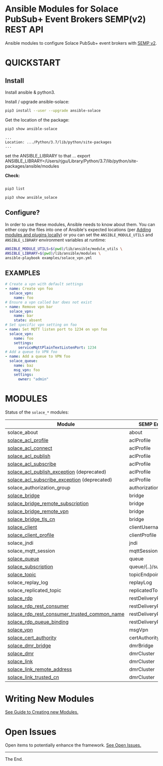 # Ansible Modules for Solace PubSub+ Event Brokers SEMP(v2) REST API

Ansible modules to configure Solace PubSub+ event brokers with [SEMP v2](https://docs.solace.com/SEMP/Using-SEMP.htm).

# QUICKSTART

## Install

Install ansible & python3.

Install / upgrade ansible-solace:
````bash
pip3 install --user --upgrade ansible-solace
````
Get the location of the package:
````bash
pip3 show ansible-solace

...
Location: .../Python/3.7/lib/python/site-packages
...

````


set the ANSIBLE_LIBRARY to that ...
export ANSIBLE_LIBRARY=/Users/rjgu/Library/Python/3.7/lib/python/site-packages/ansible/modules


**Check:**
````bash

pip3 list

pip3 show ansible_solace

````

## Configure?

In order to use these modules, Ansible needs to know about them. You can either copy the files into one of Ansible's expected locations (per [Adding modules and plugins locally](https://docs.ansible.com/ansible/latest/dev_guide/developing_locally.html#adding-a-module-locally)) or you can set the `ANSIBLE_MODULE_UTILS` and `ANSIBLE_LIBRARY` environment variables at runtime:

```bash
ANSIBLE_MODULE_UTILS=$(pwd)/lib/ansible/module_utils \
ANSIBLE_LIBRARY=$(pwd)/lib/ansible/modules \
ansible-playbook examples/solace_vpn.yml
```
## EXAMPLES

```yaml
# Create a vpn with default settings
- name: Create vpn foo
  solace_vpn:
    name: foo
# Ensure a vpn called bar does not exist
- name: Remove vpn bar
  solace_vpn:
    name: bar
    state: absent
# Set specific vpn setting on foo
- name: Set MQTT listen port to 1234 on vpn foo
  solace_vpn:
    name: foo
    settings:
      serviceMqttPlainTextListenPort: 1234
# Add a queue to VPN foo
- name: Add a queue to VPN foo
  solace_queue:
    name: baz
    msg_vpn: foo
    settings:
      owner: "admin"
```

# MODULES

Status of the `solace_*` modules:

| Module | SEMP Endpoint | Type | Status | Example |
| ------ | ------------- |:----:|:------:|:-------:|
| solace_about | about | Query | | |
| [solace_acl_profile](lib/ansible/modules/network/solace/solace_acl_profile.py) | aclProfile | Action | :sunny: | [:page_facing_up:](examples/solace_acl_profile.yml) |
| [solace_acl_connect](lib/ansible/modules/network/solace/solace_acl_connect.py) | aclProfile | Action | :sunny: | [:page_facing_up:](examples/solace_acl_profile.yml) |
| [solace_acl_publish](lib/ansible/modules/network/solace/solace_acl_publish.py) | aclProfile | Action | :sunny: | [:page_facing_up:](examples/solace_acl_profile.yml) |
| [solace_acl_subscribe](lib/ansible/modules/network/solace/solace_acl_subscribe.py) | aclProfile | Action | :sunny: | [:page_facing_up:](examples/solace_acl_profile.yml) |
| [solace_acl_publish_exception](lib/ansible/modules/network/solace/solace_acl_publish_exception.py) (deprecated) | aclProfile | Action | :sunny: |  |
| [solace_acl_subscribe_exception](lib/ansible/modules/network/solace/solace_acl_subscribe_exception.py) (deprecated) | aclProfile | Action | :sunny: |  |
| solace_authorization_group | authorizationGroup | Action | | |
| [solace_bridge](lib/ansible/modules/network/solace/solace_bridge.py) | bridge | Action | :sunny: | [:page_facing_up:](examples/solace_bridge.yml)|
| [solace_bridge_remote_subscription](lib/ansible/modules/network/solace/solace_bridge_remote_subscription.py) | bridge | Action | :sunny: | [:page_facing_up:](examples/solace_bridge.yml)|
| [solace_bridge_remote_vpn](lib/ansible/modules/network/solace/solace_bridge_remote_vpn.py) | bridge | Action | :sunny: | [:page_facing_up:](examples/solace_bridge.yml)|
| [solace_bridge_tls_cn](lib/ansible/modules/network/solace/solace_bridge_tls_cn.py) | bridge | Action | :sunny: | [:page_facing_up:](examples/solace_bridge.yml)|
| [solace_client](lib/ansible/modules/network/solace/solace_client.py) | clientUsername | Action | :sunny: | [:page_facing_up:](examples/solace_client.yml) |
| [solace_client_profile](lib/ansible/modules/network/solace/solace_client_profile.py) | clientProfile | Action | :sunny: | |
| solace_jndi | jndi | Action | | |
| solace_mqtt_session | mqttSession | Action | | |
| [solace_queue](lib/ansible/modules/network/solace/solace_queue.py) | queue | Action | :sunny: | [:page_facing_up:](examples/solace_queue.yml) [:page_facing_up:](examples/solace_queues_and_subscriptions.playbook.yml) |
| [solace_subscription](lib/ansible/modules/network/solace/solace_subscription.py) | queue/{..}/subscriptions | Action | :sunny: | [:page_facing_up:](examples/solace_queues_and_subscriptions.playbook.yml) |
| [solace_topic](lib/ansible/modules/network/solace/solace_topic.py) | topicEndpoint | Action | :sunny: | |
| solace_replay_log | replayLog | Action | | |
| solace_replicated_topic | replicatedTopic | Action | | |
| [solace_rdp](lib/ansible/modules/network/solace/solace_rdp.py) | restDeliveryPoint | Action | :sunny: | [:page_facing_up:](examples/solace_rdp.yml) |
| [solace_rdp_rest_consumer](lib/ansible/modules/network/solace/solace_rdp_rest_consumer.py) | restDeliveryPoint | Action | :sunny: | [:page_facing_up:](examples/solace_rdp.yml) |
| [solace_rdp_rest_consumer_trusted_common_name](lib/ansible/modules/network/solace/solace_rdp_rest_consumer_trusted_common_name.py) | restDeliveryPoint | Action | :sunny: |[:page_facing_up:](examples/solace_rdp.yml) |
| [solace_rdp_queue_binding](lib/ansible/modules/network/solace/solace_rdp_queue_binding.py) | restDeliveryPoint | Action | :sunny: | [:page_facing_up:](examples/solace_rdp.yml)|
| [solace_vpn](lib/ansible/modules/network/solace/solace_vpn.py) | msgVpn | Action | :sunny: | [:page_facing_up:](examples/solace_vpn.yml) |
| [solace_cert_authority](lib/ansible/modules/network/solace/solace_cert_authority.py) | certAuthority | Action | :sunny: | [:page_facing_up:](examples/solace_cert_authority.yml) |
| [solace_dmr_bridge](lib/ansible/modules/network/solace/solace_dmr_bridge.py) | dmrBridge | Action | :sunny: | [:page_facing_up:](examples/solace_dmr.yml) |
| [solace_dmr](lib/ansible/modules/network/solace/solace_dmr.py) | dmrCluster | Action | :sunny: | [:page_facing_up:](examples/solace_dmr.yml) |
| [solace_link](lib/ansible/modules/network/solace/solace_link.py) | dmrCluster | Action | :sunny: | [:page_facing_up:](examples/solace_dmr.yml) |
| [solace_link_remote_address](lib/ansible/modules/network/solace/solace_link_remote_address.py) | dmrCluster | Action | :sunny: | [:page_facing_up:](examples/solace_dmr.yml) |
| [solace_link_trusted_cn](lib/ansible/modules/network/solace/solace_link_trusted_cn.py) | dmrCluster | Action | :sunny: | [:page_facing_up:](examples/solace_dmr.yml) |

# Writing New Modules

[See Guide to Creating new Modules.](./GuideCreateModule.md)

# Open Issues

Open items to potentially enhance the framework.
[See Open Issues.](./OpenIssues.md)

---
The End.
